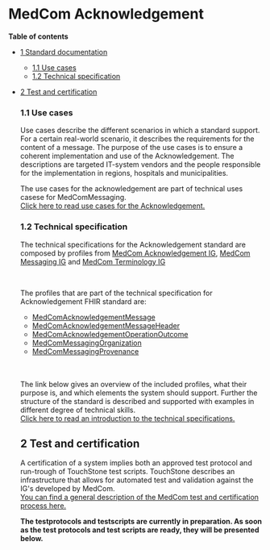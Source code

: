 <!-- <a href="https://medcomdk.github.io/MedComLandingPage/">Return</a> -->
<!-- HomePage -->

# MedCom Acknowledgement  

 **Table of contents**
* [1 Standard documentation](#1-standard-documentation)
  * [1.1 Use cases](#11-use-cases)
  * [1.2 Technical specification](#12-technical-specification)
* [2 Test and certification](#2-test-and-certification)


  <!-- > Clinical guidelines for application and use cases are in both Danish and English. The remaining documentation will solely be in English.
<br> -->

This page presents MedCom's Acknowledgement FHIR&reg;&copy; standard (Danish: Kvittering). An Acknowledgement message corresponds to a receipt of a delivered message. Every time a system receives a MedCom FHIR message, e.g. a HospitalNotification or a CareCommunication, it shall be acknowledged with a MedCom Acknowledgement message, stating if the transfer was successful and the message validated correctly or not. In other words, does a MedCom Acknowledgement message hold information about how delivery of a message went. [MedCom FHIR messaging complies with reliable messaging and associated governance](https://medcomdk.github.io/MedCom-FHIR-Communication/#network-layer), which describes the value and needs for acknowledge all messages.

The Acknowledgement is sent as a message and therefore follows the general MedCom FHIR messaging structure, except that the carbon-copy destination is not allowed. The Acknowledge message is released when the receiving system receives the originally sent message from the sending system.
The standard will in time replace the existing; EDIFACT <a href="http://svn.medcom.dk/svn/releases/Standarder/Den%20gode%20CONTRL/EDI/Dokumentation/" target="_blank">CTLO1-03</a> and
<a href="http://svn.medcom.dk/svn/releases/Standarder/Den%20gode%20CONTRL/XML/Dokumentation/" target="_blank">XCTLO1-03</a>.


## 1 Standard documentation 
The standard documentation below provides the necessary content to understand the needs for modernisation, the role of the Acknowledgement message, what to implement and how to get a MedCom certificate. The standard documentation for Acknowledgement includes:
  * Use cases
  * Technical Specifications in terms of the relevant IGs and clinical introduction to the content of the IG.
<p>&nbsp;</p>

<!-- ### 1.1 Clinical Guidelines 
The clinical guidelines is the foundation for the *STANDARDNAME* standard. It describes the clinical needs for the modernization, the requirement for the content of the standard and how the standard supports the business requirements. It is the primary textual part of the documentation for *STANDARDNAME*. It is important for both implementers and business specialists to understand the clinical guidelines to ensure that the implemented standard supports the requirements.

Below can the clinical guidelines in Danish and English be found:

[Danish: Sundhedsfaglige retningslinjer](assets/documents/Clinical-guidelines-DA.md) <br> 
[English: Clinical guidelines](assets/documents/Clinical-guidelines-ENG.md)  -->

### 1.1 Use cases
Use cases describe the different scenarios in which a standard support. For a certain real-world scenario, it describes the requirements for the content of a message. The purpose of the use cases is to ensure a coherent implementation and use of the Acknowledgement. The descriptions are targeted IT-system vendors and the people responsible for the implementation in regions, hospitals and municipalities.

The use cases for the acknowledgement are part of technical uses casese for MedComMessaging.<br> 
<a href="https://medcomdk.github.io/dk-medcom-messaging/#11-uses-cases" target="_blank">Click here to read use cases for the Acknowledgement.</a>  
<!-- Below, you can find the use cases both in Danish and English : -->

<!-- [Danish: Use cases](assets/documents/UseCases-DA.md) <br> 
[English: Use cases](assets/documents/UseCases-ENG.md)  -->

### 1.2 Technical specification
The technical specifications for the Acknowledgement standard are composed by profiles from <a href="https://medcomfhir.dk/ig/dk-medcom-acknowledgement/" target="_blank">MedCom Acknowledgement IG</a>, <a href="https://medcomfhir.dk/ig/dk-medcom-messaging/" target="_blank">MedCom Messaging IG</a> and <a href="https://medcomfhir.dk/ig/dk-medcom-terminology/" target="_blank">MedCom Terminology IG</a>
<p>&nbsp;</p>

The profiles that are part of the technical specification for Acknowledgement FHIR standard are: 
* <a href="https://medcomfhir.dk/ig/dk-medcom-acknowledgement/StructureDefinition-medcom-messaging-acknowledgement.html" target="_blank">MedComAcknowledgementMessage</a>
* <a href="https://medcomfhir.dk/ig/dk-medcom-acknowledgement/StructureDefinition-medcom-messaging-acknowledgementHeader.html" target="_blank">MedComAcknowledgementMessageHeader</a>
* <a href="https://medcomfhir.dk/ig/dk-medcom-acknowledgement/StructureDefinition-medcom-acknowledgement-operationoutcome.html"> MedComAcknowledgementOperationOutcome</a>
* <a href="https://medcomfhir.dk/ig/dk-medcom-messaging/StructureDefinition-medcom-messaging-organization.html" target="_blank">MedComMessagingOrganization</a>  
* <a href="https://medcomfhir.dk/ig/dk-medcom-messaging/StructureDefinition-medcom-messaging-provenance.html" target="_blank">MedComMessagingProvenance</a>
<br>
<br>

The link below gives an overview of the included profiles, what their purpose is, and which elements the system should support. Further the structure of the standard is described and supported with examples in different degree of technical skills. <br>
[Click here to read an introduction to the technical specifications.](assets/documents/IntroToTecSpecENG.md)



## 2 Test and certification
A certification of a system implies both an approved test protocol and run-trough of TouchStone test scripts. TouchStone describes an infrastructure that allows for automated test and validation against the IG's developed by MedCom. 
<br>
<a href="https://medcomdk.github.io/MedComLandingPage/#3-test-and-certification" target="_blank"> You can find a general description of the MedCom test and certification process here.</a> 

<b>The testprotocols and testscripts are currently in preparation. As soon as the test protocols and test scripts are ready, they will be presented below.</b>

<!-- **Sending a HospitalNotification message**
  * Testprotocol
  * TouchStone Testscripts
<p>&nbsp;</p>
 
**Receiving a HospitalNotification message**
  * Testprotocol
  * TouchStone Testscripts
<p>&nbsp;</p> -->

